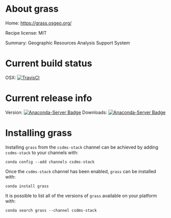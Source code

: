 # About grass

Home: https://grass.osgeo.org/

Recipe license: MIT

Summary: Geographic Resources Analysis Support System

# Current build status

OSX: [![TravisCI](https://travis-ci.org/csdms-stack/grass-recipe.svg?branch=master)](https://travis-ci.org/csdms-stack/grass-recipe)

# Current release info

Version: [![Anaconda-Server Badge](https://anaconda.org/csdms-stack/grass/badges/version.svg)](https://anaconda.org/csdms-stack/grass)
Downloads: [![Anaconda-Server Badge](https://anaconda.org/csdms-stack/grass/badges/downloads.svg)](https://anaconda.org/csdms-stack/grass)

# Installing grass

Installing `grass` from the `csdms-stack` channel can be achieved by adding `csdms-stack` to your channels with:

```
conda config --add channels csdms-stack
```

Once the `csdms-stack` channel has been enabled, `grass` can be installed with:

```
conda install grass
```

It is possible to list all of the versions of `grass` available on your platform with:

```
conda search grass --channel csdms-stack
```
